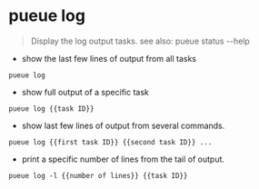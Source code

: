 # pueue log

> Display the log output tasks.
> see also: pueue status --help

- show the last few lines of output from all tasks

`pueue log`

- show full output of a specific task

`pueue log {{task ID}}`

- show last few lines of output from several commands.

`pueue log {{first task ID}} {{second task ID}} ...`

- print a specific number of lines from the tail of output.

`pueue log -l {{number of lines}} {{task ID}}`
